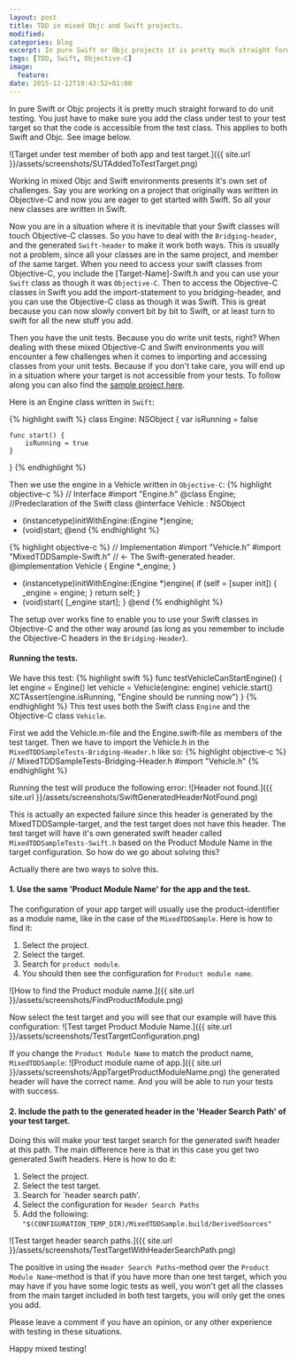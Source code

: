 ```yaml
---
layout: post
title: TDD in mixed Objc and Swift projects.
modified:
categories: blog
excerpt: In pure Swift or Objc projects it is pretty much straight forward to do unit testing. You just have to make sure you add the class under test to your test target so that the code is accessible from the test class.
tags: [TDD, Swift, Objective-C]
image:
  feature:
date: 2015-12-12T19:43:52+01:00
---
```


In pure Swift or Objc projects it is pretty much straight forward to do unit testing. You just have to make sure you add the class under test to your test target so that the code is accessible from the test class. This applies to both Swift and Objc. See image below.

![Target under test member of both app and test target.]({{ site.url }}/assets/screenshots/SUTAddedToTestTarget.png)

Working in mixed Objc and Swift environments presents it's own set of challenges. Say you are working on a project that originally was written in Objective-C and now you are eager to get started with Swift. So all your new classes are written in Swift.

Now you are in a situation where it is inevitable that your Swift classes will touch Objective-C classes. So
you have to deal with the `Bridging-header`, and the generated `Swift-header` to make it work both ways.
This is usually not a problem, since all your classes are in the same project, and member of the same target.
When you need to access your swift classes from Objective-C, you include the [Target-Name]-Swift.h and you
can use your `Swift` class as though it was `Objective-C`. Then to access the Objective-C classes in Swift
you add the import-statement to you bridging-header, and you can use the Objective-C class as though it
was Swift. This is great because you can now slowly convert bit by bit to Swift, or at least turn to swift
for all the new stuff you add.

Then you have the unit tests. Because you do write unit tests, right? When dealing with these mixed Objective-C
and Swift environments you will encounter a few challenges when it comes to importing and accessing classes
from your unit tests. Because if you don't take care, you will end up in a situation where your target is
not accessible from your tests. To follow along you can also find the [sample project here][MixedTDDSample_URL].

Here is an Engine class written in `Swift`:

{% highlight swift %}
class Engine: NSObject {
    var isRunning = false

    func start() {
        isRunning = true
    }
}
{% endhighlight %}

Then we use the engine in a Vehicle written in `Objective-C`:
{% highlight objective-c %}
// Interface
#import "Engine.h"
@class Engine; //Predeclaration of the Swift class
@interface Vehicle : NSObject
- (instancetype)initWithEngine:(Engine *)engine;
- (void)start;
@end
{% endhighlight %}

{% highlight objective-c %}
// Implementation
#import "Vehicle.h"
#import "MixedTDDSample-Swift.h" // <- The Swift-generated header.
@implementation Vehicle {
    Engine *_engine;
}
- (instancetype)initWithEngine:(Engine *)engine{
    if (self = [super init]) {
        _engine = engine;
    }
    return self;
}
- (void)start{
    [_engine start];
}
@end
{% endhighlight %}

The setup over works fine to enable you to use your Swift classes in Objective-C and the other way around
(as long as you remember to include the Objective-C headers in the `Bridging-Header`).

#### Running the tests.

We have this test:
{% highlight swift %}
func testVehicleCanStartEngine() {
    let engine = Engine()
    let vehicle = Vehicle(engine: engine)
    vehicle.start()
    XCTAssert(engine.isRunning, "Engine should be running now")
}
{% endhighlight %}
This test uses both the Swift class `Engine` and the Objective-C class `Vehicle`.

First we add the Vehicle.m-file and the Engine.swift-file as members of the test target.
Then we have to import the Vehicle.h in the `MixedTDDSampleTests-Bridging-Header.h` like so:
{% highlight objective-c %}
// MixedTDDSampleTests-Bridging-Header.h
#import "Vehicle.h"
{% endhighlight %}



Running the test will produce the following error:
![Header not found.]({{ site.url }}/assets/screenshots/SwiftGeneratedHeaderNotFound.png)

This is actually an expected failure since this header is generated by the MixedTDDSample-target,
and the test target does not have this header. The test target will have it's own generated swift
header called `MixedTDDSampleTests-Swift.h` based on the Product Module Name in the target
configuration. So how do we go about solving this?


Actually there are two ways to solve this.

#### 1. Use the same 'Product Module Name' for the app and the test.
The configuration of your app target will usually use the product-identifier as a module name, like in
the case of the `MixedTDDSample`. Here is how to find it:

1. Select the project.
2. Select the target.
3. Search for `product module`.
4. You should then see the configuration for `Product module name`.

![How to find the Product module name.]({{ site.url }}/assets/screenshots/FindProductModule.png)

Now select the test target and you will see that our example will have this configuration:
![Test target Product Module Name.]({{ site.url }}/assets/screenshots/TestTargetConfiguration.png)

If you change the `Product Module Name` to match the product name, `MixedTDDSample`:
![Product module name of app.]({{ site.url }}/assets/screenshots/AppTargetProductModuleName.png)
the generated header will have the correct name. And you will be able to run your tests with success.

#### 2. Include the path to the generated header in the 'Header Search Path' of your test target.
Doing this will make your test target search for the generated swift header at this path. The main difference
here is that in this case you get two generated Swift headers. Here is how to do it:

1. Select the project.
2. Select the test target.
3. Search for `header search path'.
4. Select the configuration for `Header Search Paths`
5. Add the following: `"$(CONFIGURATION_TEMP_DIR)/MixedTDDSample.build/DerivedSources"`

![Test target header search paths.]({{ site.url }}/assets/screenshots/TestTargetWithHeaderSearchPath.png)

The positive in using the `Header Search Paths`-method over the `Product Module Name`-method is that if
you have more than one test target, which you may have if you have some logic tests as well, you won't
get all the classes from the main target included in both test targets, you will only get the ones
you add.

Please leave a comment if you have an opinion, or any other experience with testing in these situations.

Happy mixed testing!


[MixedTDDSample_URL]: https://github.com/ZeldaIV/MixedTDDSample
